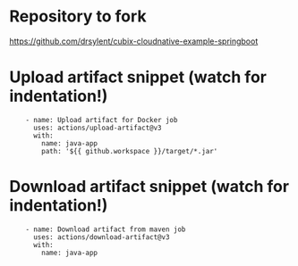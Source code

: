 # Repository to fork

https://github.com/drsylent/cubix-cloudnative-example-springboot

# Upload artifact snippet (watch for indentation!)

```
    - name: Upload artifact for Docker job
      uses: actions/upload-artifact@v3
      with:
        name: java-app
        path: '${{ github.workspace }}/target/*.jar'
```

# Download artifact snippet (watch for indentation!)

```
    - name: Download artifact from maven job
      uses: actions/download-artifact@v3
      with:
        name: java-app
```
